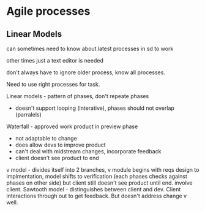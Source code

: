 # Agile processes

## Linear Models

can sometimes need to know about latest processes in sd to work

other times just a text editor is needed

don't always have to ignore older process, know all processes.

Need to use right processes for task.

Linear models - pattern of phases, don't repeate phases

- doesn't support looping (interative), phases should not overlap (parralels)

Waterfall - approved work product in preview phase

* not adaptable to change
* does allow devs to improve product
* can't deal with midstream changes, incorporate feedback
* client doesn't see product to end

v model - divides itself into 2 branches, v module begins with reqs
design to implmentation, model shifts to verification (each phases checks against phases on other side)
but client still doesn't see product until end.
involve client. Sawtooth model - distinguishes between client and dev. Client interactions through out to get feedback.
But doesn't address change v well.
